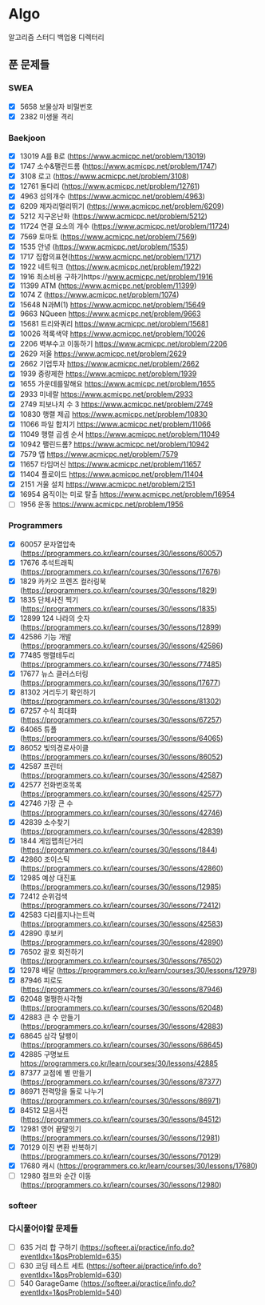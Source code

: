 # Algo

알고리즘 스터디 백업용 디렉터리

## 푼 문제들
### SWEA
  - [x] 5658 보물상자 비밀번호
  - [x] 2382 미생물 격리

### Baekjoon
  - [x] 13019	 A를 B로 (https://www.acmicpc.net/problem/13019)
  - [x] 1747   소수&팰린드롬 (https://www.acmicpc.net/problem/1747)
  - [x] 3108   로고 (https://www.acmicpc.net/problem/3108)
  - [x] 12761  돌다리 (https://www.acmicpc.net/problem/12761)
  - [x] 4963   섬의개수 (https://www.acmicpc.net/problem/4963)
  - [x] 6209   제자리멀리뛰기 (https://www.acmicpc.net/problem/6209) 
  - [x] 5212   지구온난화 (https://www.acmicpc.net/problem/5212)
  - [x] 11724  연결 요소의 개수 (https://www.acmicpc.net/problem/11724)
  - [x] 7569   토마토 (https://www.acmicpc.net/problem/7569)
  - [x] 1535   안녕 (https://www.acmicpc.net/problem/1535)
  - [x] 1717   집합의표현(https://www.acmicpc.net/problem/1717)
  - [x] 1922   네트워크 (https://www.acmicpc.net/problem/1922)
  - [x] 1916   최소비용 구하기https://www.acmicpc.net/problem/1916
  - [x] 11399  ATM (https://www.acmicpc.net/problem/11399)    
  - [x] 1074   Z (https://www.acmicpc.net/problem/1074)
  - [x] 15648  N과M(1) https://www.acmicpc.net/problem/15649
  - [x] 9663   NQueen https://www.acmicpc.net/problem/9663
  - [x] 15681  트리와쿼리 https://www.acmicpc.net/problem/15681
  - [x] 10026  적록색약 https://www.acmicpc.net/problem/10026
  - [x] 2206   벽부수고 이동하기 https://www.acmicpc.net/problem/2206 
  - [x] 2629   저울 https://www.acmicpc.net/problem/2629
  - [x] 2662   기업투자 https://www.acmicpc.net/problem/2662
  - [x] 1939   중량제한 https://www.acmicpc.net/problem/1939
  - [x] 1655   가운데를말해요 https://www.acmicpc.net/problem/1655
  - [x] 2933   미네랄 https://www.acmicpc.net/problem/2933
  - [x] 2749   피보나치 수 3 https://www.acmicpc.net/problem/2749
  - [x] 10830  행렬 제곱 https://www.acmicpc.net/problem/10830
  - [x] 11066  파일 합치기 https://www.acmicpc.net/problem/11066
  - [x] 11049  행렬 곱셈 순서 https://www.acmicpc.net/problem/11049
  - [x] 10942  팰린드롬? https://www.acmicpc.net/problem/10942
  - [x] 7579   앱 https://www.acmicpc.net/problem/7579
  - [x] 11657  타임머신 https://www.acmicpc.net/problem/11657
  - [x] 11404  플로이드 https://www.acmicpc.net/problem/11404
  - [x] 2151   거울 설치 https://www.acmicpc.net/problem/2151
  - [x] 16954  움직이는 미로 탈출 https://www.acmicpc.net/problem/16954
  - [ ] 1956   운동 https://www.acmicpc.net/problem/1956
 
### Programmers
  - [x] 60057  문자열압축 (https://programmers.co.kr/learn/courses/30/lessons/60057)
  - [x] 17676  추석트래픽 (https://programmers.co.kr/learn/courses/30/lessons/17676)
  - [x] 1829   카카오 프렌즈 컬러링북 (https://programmers.co.kr/learn/courses/30/lessons/1829)
  - [x] 1835   단체사진 찍기 (https://programmers.co.kr/learn/courses/30/lessons/1835)
  - [x] 12899  124 나라의 숫자 (https://programmers.co.kr/learn/courses/30/lessons/12899)
  - [x] 42586  기능 개발 (https://programmers.co.kr/learn/courses/30/lessons/42586)
  - [x] 77485  행렬테두리 (https://programmers.co.kr/learn/courses/30/lessons/77485)
  - [x] 17677  뉴스 클러스터링 (https://programmers.co.kr/learn/courses/30/lessons/17677)
  - [x] 81302  거리두기 확인하기 (https://programmers.co.kr/learn/courses/30/lessons/81302)
  - [x] 67257  수식 최대화 (https://programmers.co.kr/learn/courses/30/lessons/67257)
  - [x] 64065  튜플 (https://programmers.co.kr/learn/courses/30/lessons/64065)
  - [x] 86052  빛의경로사이클 (https://programmers.co.kr/learn/courses/30/lessons/86052)
  - [x] 42587  프린터(https://programmers.co.kr/learn/courses/30/lessons/42587)
  - [x] 42577  전화번호목록 (https://programmers.co.kr/learn/courses/30/lessons/42577)
  - [x] 42746  가장 큰 수 (https://programmers.co.kr/learn/courses/30/lessons/42746)
  - [x] 42839  소수찾기 (https://programmers.co.kr/learn/courses/30/lessons/42839)
  - [x] 1844   게임맵최단거리 (https://programmers.co.kr/learn/courses/30/lessons/1844)
  - [x] 42860  조이스틱 (https://programmers.co.kr/learn/courses/30/lessons/42860)
  - [x] 12985  예상 대진표 (https://programmers.co.kr/learn/courses/30/lessons/12985)
  - [x] 72412  순위검색 (https://programmers.co.kr/learn/courses/30/lessons/72412)
  - [x] 42583  다리를지나는트럭 (https://programmers.co.kr/learn/courses/30/lessons/42583)
  - [x] 42890  후보키  (https://programmers.co.kr/learn/courses/30/lessons/42890)
  - [x] 76502  괄호 회전하기 (https://programmers.co.kr/learn/courses/30/lessons/76502)
  - [x] 12978  배달 (https://programmers.co.kr/learn/courses/30/lessons/12978)
  - [x] 87946  피로도 (https://programmers.co.kr/learn/courses/30/lessons/87946)
  - [x] 62048  멀쩡한사각형 (https://programmers.co.kr/learn/courses/30/lessons/62048)
  - [x] 42883  큰 수 만들기 (https://programmers.co.kr/learn/courses/30/lessons/42883)
  - [x] 68645  삼각 달팽이(https://programmers.co.kr/learn/courses/30/lessons/68645)
  - [x] 42885  구명보트 https://programmers.co.kr/learn/courses/30/lessons/42885
  - [x] 87377  교점에 별 만들기 (https://programmers.co.kr/learn/courses/30/lessons/87377)
  - [x] 86971  전력망을 둘로 나누기 (https://programmers.co.kr/learn/courses/30/lessons/86971)
  - [x] 84512  모음사전 (https://programmers.co.kr/learn/courses/30/lessons/84512)
  - [x] 12981  영어 끝말잇기 (https://programmers.co.kr/learn/courses/30/lessons/12981)
  - [x] 70129  이진 변환 반복하기 (https://programmers.co.kr/learn/courses/30/lessons/70129)
  - [x] 17680  캐시 (https://programmers.co.kr/learn/courses/30/lessons/17680)
  - [ ] 12980  점프와 순간 이동 (https://programmers.co.kr/learn/courses/30/lessons/12980)

### softeer 



### 다시풀어야할 문제들 
  - [ ] 635  거리 합 구하기 (https://softeer.ai/practice/info.do?eventIdx=1&psProblemId=635)
  - [ ] 630  코딩 테스트 세트 (https://softeer.ai/practice/info.do?eventIdx=1&psProblemId=630)
  - [ ] 540  GarageGame (https://softeer.ai/practice/info.do?eventIdx=1&psProblemId=540)
